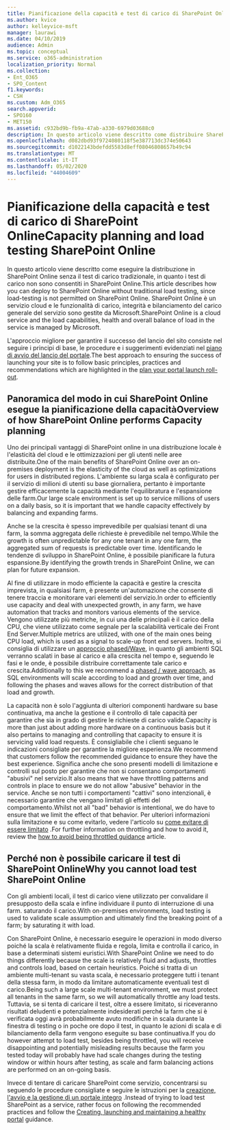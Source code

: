 ```yaml
---
title: Pianificazione della capacità e test di carico di SharePoint Online
ms.author: kvice
author: kelleyvice-msft
manager: laurawi
ms.date: 04/10/2019
audience: Admin
ms.topic: conceptual
ms.service: o365-administration
localization_priority: Normal
ms.collection:
- Ent_O365
- SPO_Content
f1.keywords:
- CSH
ms.custom: Adm_O365
search.appverid:
- SPO160
- MET150
ms.assetid: c932bd9b-fb9a-47ab-a330-6979d03688c0
description: In questo articolo viene descritto come distribuire SharePoint Online senza eseguire il test di carico tradizionale, poiché non è consentito.
ms.openlocfilehash: d082dbd93f9724080118f5e387713dc374e50643
ms.sourcegitcommit: d1022143bdefdd5583d8eff08046808657b49c94
ms.translationtype: MT
ms.contentlocale: it-IT
ms.lasthandoff: 05/02/2020
ms.locfileid: "44004609"
---
```

# <a name="capacity-planning-and-load-testing-sharepoint-online"></a><span data-ttu-id="d644b-103">Pianificazione della capacità e test di carico di SharePoint Online</span><span class="sxs-lookup"><span data-stu-id="d644b-103">Capacity planning and load testing SharePoint Online</span></span>
<span data-ttu-id="d644b-104">In questo articolo viene descritto come eseguire la distribuzione in SharePoint Online senza il test di carico tradizionale, in quanto i test di carico non sono consentiti in SharePoint Online.</span><span class="sxs-lookup"><span data-stu-id="d644b-104">This article describes how you can deploy to SharePoint Online without traditional load testing, since load-testing is not permitted on SharePoint Online.</span></span> <span data-ttu-id="d644b-105">SharePoint Online è un servizio cloud e le funzionalità di carico, integrità e bilanciamento del carico generale del servizio sono gestite da Microsoft.</span><span class="sxs-lookup"><span data-stu-id="d644b-105">SharePoint Online is a cloud service and the load capabilities, health and overall balance of load in the service is managed by Microsoft.</span></span>
  
<span data-ttu-id="d644b-106">L'approccio migliore per garantire il successo del lancio del sito consiste nel seguire i principi di base, le procedure e i suggerimenti evidenziati nel [piano di avvio del lancio del portale](https://docs.microsoft.com/office365/enterprise/planportallaunchroll-out).</span><span class="sxs-lookup"><span data-stu-id="d644b-106">The best approach to ensuring the success of launching your site is to follow basic principles, practices and recommendations which are highlighted in the [plan your portal launch roll-out](https://docs.microsoft.com/office365/enterprise/planportallaunchroll-out).</span></span>

## <a name="overview-of-how-sharepoint-online-performs-capacity-planning"></a><span data-ttu-id="d644b-107">Panoramica del modo in cui SharePoint Online esegue la pianificazione della capacità</span><span class="sxs-lookup"><span data-stu-id="d644b-107">Overview of how SharePoint Online performs Capacity planning</span></span> 
<span data-ttu-id="d644b-108">Uno dei principali vantaggi di SharePoint online in una distribuzione locale è l'elasticità del cloud e le ottimizzazioni per gli utenti nelle aree distribuite.</span><span class="sxs-lookup"><span data-stu-id="d644b-108">One of the main benefits of SharePoint Online over an on-premises deployment is the elasticity of the cloud as well as optimizations for users in distributed regions.</span></span> <span data-ttu-id="d644b-109">L'ambiente su larga scala è configurato per il servizio di milioni di utenti su base giornaliera, pertanto è importante gestire efficacemente la capacità mediante l'equilibratura e l'espansione delle farm.</span><span class="sxs-lookup"><span data-stu-id="d644b-109">Our large scale environment is set up to service millions of users on a daily basis, so it is important that we handle capacity effectively by balancing and expanding farms.</span></span>
  
<span data-ttu-id="d644b-110">Anche se la crescita è spesso imprevedibile per qualsiasi tenant di una farm, la somma aggregata delle richieste è prevedibile nel tempo.</span><span class="sxs-lookup"><span data-stu-id="d644b-110">While the growth is often unpredictable for any one tenant in any one farm, the aggregated sum of requests is predictable over time.</span></span> <span data-ttu-id="d644b-111">Identificando le tendenze di sviluppo in SharePoint Online, è possibile pianificare la futura espansione.</span><span class="sxs-lookup"><span data-stu-id="d644b-111">By identifying the growth trends in SharePoint Online, we can plan for future expansion.</span></span>
  
<span data-ttu-id="d644b-112">Al fine di utilizzare in modo efficiente la capacità e gestire la crescita imprevista, in qualsiasi farm, è presente un'automazione che consente di tenere traccia e monitorare vari elementi del servizio.</span><span class="sxs-lookup"><span data-stu-id="d644b-112">In order to efficiently use capacity and deal with unexpected growth, in any farm, we have automation that tracks and monitors various elements of the service.</span></span> <span data-ttu-id="d644b-113">Vengono utilizzate più metriche, in cui una delle principali è il carico della CPU, che viene utilizzato come segnale per la scalabilità verticale dei Front End Server.</span><span class="sxs-lookup"><span data-stu-id="d644b-113">Multiple metrics are utilized, with one of the main ones being CPU load, which is used as a signal to scale-up front end servers.</span></span> <span data-ttu-id="d644b-114">Inoltre, si consiglia di utilizzare un [approccio phased/Wave](https://docs.microsoft.com/office365/enterprise/planportallaunchroll-out), in quanto gli ambienti SQL verranno scalati in base al carico e alla crescita nel tempo e, seguendo le fasi e le onde, è possibile distribuire correttamente tale carico e crescita.</span><span class="sxs-lookup"><span data-stu-id="d644b-114">Additionally to this we recommend a [phased / wave approach](https://docs.microsoft.com/office365/enterprise/planportallaunchroll-out), as SQL environments will scale according to load and growth over time, and following the phases and waves allows for the correct distribution of that load and growth.</span></span> 

<span data-ttu-id="d644b-115">La capacità non è solo l'aggiunta di ulteriori componenti hardware su base continuativa, ma anche la gestione e il controllo di tale capacità per garantire che sia in grado di gestire le richieste di carico valide.</span><span class="sxs-lookup"><span data-stu-id="d644b-115">Capacity is more than just about adding more hardware on a continuous basis but it also pertains to managing and controlling that capacity to ensure it is servicing valid load requests.</span></span> <span data-ttu-id="d644b-116">È consigliabile che i clienti seguano le indicazioni consigliate per garantire la migliore esperienza.</span><span class="sxs-lookup"><span data-stu-id="d644b-116">We recommend that customers follow the recommended guidance to ensure they have the best experience.</span></span> <span data-ttu-id="d644b-117">Significa anche che sono presenti modelli di limitazione e controlli sul posto per garantire che non si consentano comportamenti "abusivi" nel servizio.</span><span class="sxs-lookup"><span data-stu-id="d644b-117">It also means that we have throttling patterns and controls in place to ensure we do not allow "abusive" behavior in the service.</span></span> <span data-ttu-id="d644b-118">Anche se non tutti i comportamenti "cattivi" sono intenzionali, è necessario garantire che vengano limitati gli effetti del comportamento.</span><span class="sxs-lookup"><span data-stu-id="d644b-118">Whilst not all "bad" behavior is intentional, we do have to ensure that we limit the effect of that behavior.</span></span> <span data-ttu-id="d644b-119">Per ulteriori informazioni sulla limitazione e su come evitarlo, vedere l'articolo su [come evitare di essere limitato](https://docs.microsoft.com/sharepoint/dev/general-development/how-to-avoid-getting-throttled-or-blocked-in-sharepoint-online) .</span><span class="sxs-lookup"><span data-stu-id="d644b-119">For further information on throttling and how to avoid it, review the [how to avoid being throttled guidance](https://docs.microsoft.com/sharepoint/dev/general-development/how-to-avoid-getting-throttled-or-blocked-in-sharepoint-online) article.</span></span>

## <a name="why-you-cannot-load-test-sharepoint-online"></a><span data-ttu-id="d644b-120">Perché non è possibile caricare il test di SharePoint Online</span><span class="sxs-lookup"><span data-stu-id="d644b-120">Why you cannot load test SharePoint Online</span></span>
<span data-ttu-id="d644b-121">Con gli ambienti locali, il test di carico viene utilizzato per convalidare il presupposto della scala e infine individuare il punto di interruzione di una farm. saturando il carico.</span><span class="sxs-lookup"><span data-stu-id="d644b-121">With on-premises environments, load testing is used to validate scale assumption and ultimately find the breaking point of a farm; by saturating it with load.</span></span> 

<span data-ttu-id="d644b-122">Con SharePoint Online, è necessario eseguire le operazioni in modo diverso poiché la scala è relativamente fluida e regola, limita e controlla il carico, in base a determinati sistemi euristici.</span><span class="sxs-lookup"><span data-stu-id="d644b-122">With SharePoint Online we need to do things differently because the scale is relatively fluid and adjusts, throttles and controls load, based on certain heuristics.</span></span> <span data-ttu-id="d644b-123">Poiché si tratta di un ambiente multi-tenant su vasta scala, è necessario proteggere tutti i tenant della stessa farm, in modo da limitare automaticamente eventuali test di carico.</span><span class="sxs-lookup"><span data-stu-id="d644b-123">Being such a large scale multi-tenant environment, we must protect all tenants in the same farm, so we will automatically throttle any load tests.</span></span> <span data-ttu-id="d644b-124">Tuttavia, se si tenta di caricare il test, oltre a essere limitato, si riceveranno risultati deludenti e potenzialmente indesiderati perché la farm che si è verificata oggi avrà probabilmente avuto modifiche in scala durante la finestra di testing o in poche ore dopo il test, in quanto le azioni di scala e di bilanciamento della farm vengono eseguite su base continuativa.</span><span class="sxs-lookup"><span data-stu-id="d644b-124">If you do however attempt to load test, besides being throttled, you will receive disappointing and potentially misleading results because the farm you tested today will probably have had scale changes during the testing window or within hours after testing, as scale and farm balancing actions are performed on an on-going basis.</span></span>

<span data-ttu-id="d644b-125">Invece di tentare di caricare SharePoint come servizio, concentrarsi su seguendo le procedure consigliate e seguire le istruzioni per la [creazione, l'avvio e la gestione di un portale integro](https://go.microsoft.com/fwlink/?linkid=2105838) .</span><span class="sxs-lookup"><span data-stu-id="d644b-125">Instead of trying to load test SharePoint as a service, rather focus on following the recommended practices and follow the [Creating, launching and maintaining a healthy portal](https://go.microsoft.com/fwlink/?linkid=2105838) guidance.</span></span>
